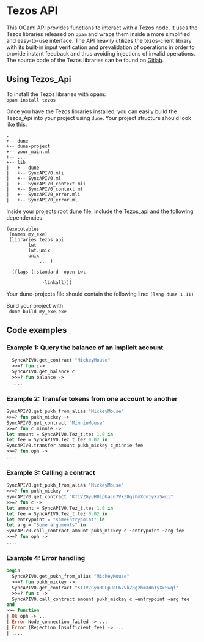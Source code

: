 # Tezos API

This OCaml API provides functions to interact with a Tezos node. It uses the Tezos libraries released on ```opam``` and
wraps them inside a more simplified and easy-to-use interface. The API heavily utilizes the tezos-client library with
its built-in input verification and prevalidation of operations in order to provide instant feedback and thus avoiding injections
of invalid operations.  
The source code of the Tezos libraries can be found on [Gitlab](https://gitlab.com/tezos/tezos/).
## Using Tezos_Api
To install the Tezos libraries with opam:  
```opam install tezos```

Once you have the Tezos libraries installed, you can easily build the Tezos_Api into your project using ```dune```. Your project structure should look like this:

```
.  
+-- dune  
+-- dune-project
+-- your_main.ml
+-- ...
+-- lib
|   +-- dune
|   +-- SyncAPIV0.mli
|   +-- SyncAPIV0.ml
|   +-- SyncAPIV0_context.mli
|   +-- SyncAPIV0_context.ml
|   +-- SyncAPIV0_error.mli
|   +-- SyncAPIV0_error.ml
```

Inside your projects root dune file, include the Tezos_api and the following dependencies:
```
(executables
 (names my_exe)
 (libraries tezos_api
 	    lwt
	    lwt.unix
	    unix
            ... )

  (flags (:standard -open Lwt
                     ...
  	 	     -linkall)))
```
Your dune-projects file should contain the following line:
``` (lang dune 1.11) ```

Build your project with  
``` dune build my_exe.exe```

## Code examples
### Example 1: Query the balance of an implicit account
```ocaml
  SyncAPIV0.get_contract "MickeyMouse"
  >>=? fun c->
  SyncAPIV0.get_balance c
  >>=? fun balance ->
  ....
```

### Example 2: Transfer tokens from one account to another
```ocaml
SyncAPIV0.get_pukh_from_alias "MickeyMouse"
>>=? fun pukh_mickey ->
SyncAPIV0.get_contract "MinnieMouse"
>>=? fun c_minnie ->
let amount = SyncAPIV0.Tez_t.tez 1.0 in
let fee = SyncAPIV0.Tez_t.tez 0.02 in
SyncAPIV0.transfer amount pukh_mickey c_minnie fee
>>=? fun oph ->
....
```

### Example 3: Calling a contract
```ocaml
SyncAPIV0.get_pukh_from_alias "MickeyMouse"
>>=? fun pukh_mickey ->
SyncAPIV0.get_contract "KT1VZGyuHDLpUaL67VkZ8gzhmXdn1yXxSwqi"
>>=? fun c ->
let amount = SyncAPIV0.Tez_t.tez 1.0 in
let fee = SyncAPIV0.Tez_t.tez 0.02 in
let entrypoint = "someEntrypoint" in
let arg = "Some arguments" in
SyncAPIV0.call_contract amount pukh_mickey c ~entrypoint ~arg fee
>>=? fun oph ->
....
```

### Example 4: Error handling
```ocaml
begin
  SyncAPIV0.get_pukh_from_alias "MickeyMouse"
  >>=? fun pukh_mickey ->
  SyncAPIV0.get_contract "KT1VZGyuHDLpUaL67VkZ8gzhmXdn1yXxSwqi"
  >>=? fun c ->
  SyncAPIV0.call_contract amount pukh_mickey c ~entrypoint ~arg fee
end
>>= function
| Ok oph -> ...
| Error Node_connection_failed -> ...
| Error (Rejection Insufficient_fee) -> ...
| ....
```
